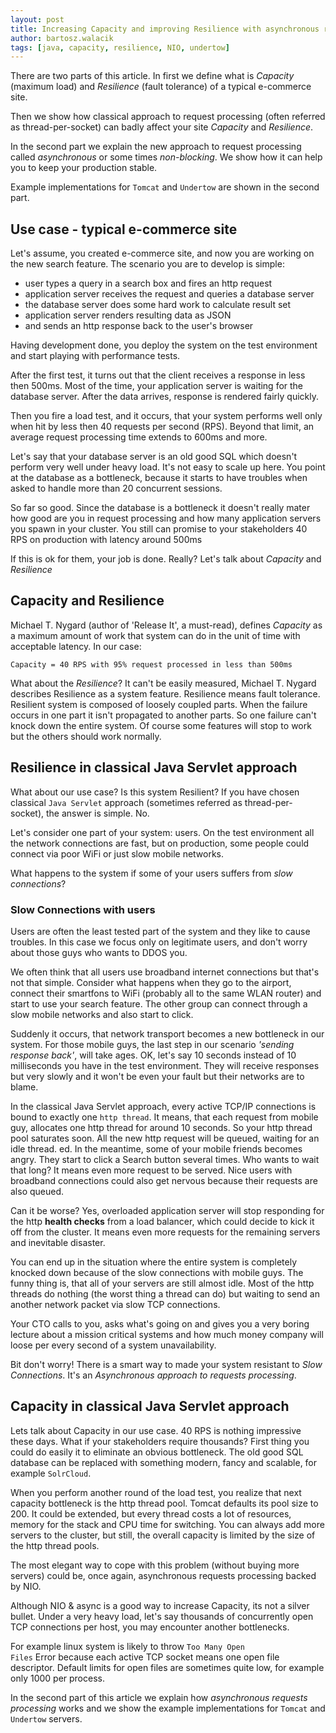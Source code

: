 ```yaml
---
layout: post
title: Increasing Capacity and improving Resilience with asynchronous request processing, part I
author: bartosz.walacik
tags: [java, capacity, resilience, NIO, undertow]
---
```


There are two parts of this article. In first we define
what is *Capacity* (maximum load) and *Resilience* (fault tolerance) of a typical e-commerce site.

Then we show how classical approach to request processing
(often referred as thread-per-socket) can badly affect your site *Capacity* and *Resilience*.

In the second part we explain the new approach to request processing called
*asynchronous* or some times *non-blocking*. We show how it can help you to keep your production stable.

Example implementations for <code>Tomcat</code> and <code>Undertow</code> are shown in the second part.

## Use case - typical e-commerce site
Let's assume, you created e-commerce site, and now you are working on the new search feature.
The scenario you are to develop is simple:

* user types a query in a search box and fires an http request
* application server receives the request and queries a database server
* the database server does some hard work to calculate result set
* application server renders resulting data as JSON
* and sends an http response back to the user's browser

Having development done, you deploy the system on the test environment and start playing with performance tests.

After the first test, it turns out that the client receives a response in less then 500ms.
Most of the time, your application server is waiting for the database server.
After the data arrives, response is rendered fairly quickly.

Then you fire a load test, and it occurs, that your system performs well only when hit by less then 40 requests per second (RPS).
Beyond that limit, an average request processing time extends to 600ms and more.

Let's say that  your database server is an old good SQL which doesn't perform
very well under heavy load. It's not easy to scale up here.
You point at the database as a bottleneck,
because it starts to have troubles when asked to handle more than 20 concurrent sessions.

So far so good.
Since the database is a bottleneck it doesn't really mater how good are you in request processing and how many
application servers you spawn in your cluster.
You still can promise to your stakeholders 40 RPS on production with latency around 500ms

If this is ok for them, your job is done. Really? Let's talk about *Capacity* and *Resilience*

## Capacity and Resilience
Michael T. Nygard (author of 'Release It', a must-read),
defines *Capacity* as a maximum amount of work that system can do in the unit of time
with acceptable latency. In our case:

    Capacity = 40 RPS with 95% request processed in less than 500ms

What about the *Resilience*? It can't be easily measured, Michael T. Nygard describes Resilience as a system feature.
Resilience means fault tolerance. Resilient system is composed of loosely coupled parts.
When the failure occurs in one part it isn't propagated to another parts.
So one failure can't knock down the entire system. Of course some features will stop to work but the others should work normally.

## Resilience in classical Java Servlet approach
What about our use case? Is this system Resilient? If you have chosen classical <code>Java Servlet</code> approach
(sometimes referred as thread-per-socket), the answer is simple. No.

Let's consider one part of your system: users.
On the test environment all the network connections are fast, but on production, some people could connect via poor WiFi or just
slow mobile networks.

What happens to the system if some of your users suffers from *slow connections*?

### Slow Connections with users
Users are often the least tested part of the system and they like to cause troubles.
In this case we focus only on legitimate users,
and don't worry about those guys who wants to DDOS you.

We often think that all users use broadband internet connections but that's not that simple.
Consider what happens when they go to the airport, connect their smartfons to WiFi
(probably all to the same WLAN router) and start to use your search feature.
The other group can connect through a slow mobile networks and also start to click.

Suddenly it occurs, that network transport becomes a new bottleneck in our system.
For those mobile guys, the last step in our scenario *'sending response back'*,
will take ages.
OK, let's say 10 seconds instead of 10 milliseconds you have in the test environment.
They will receive responses but very slowly and it won't be even your fault but their networks are to blame.

In the classical Java Servlet approach, every active TCP/IP connections is bound to exactly one
<code>http thread</code>. It means, that each request from mobile guy, allocates one http thread for around 10 seconds.
So your http thread pool saturates soon. All the new http request will be queued, waiting for an idle thread.
ed.
In the meantime, some of your mobile friends becomes angry. They start to click a Search button several times.
Who wants to wait that long? It means even more request to be served.
Nice users with broadband connections could also get nervous because their requests are also queued.

Can it be worse? Yes, overloaded application server will stop responding for the http **health checks** from a load balancer,
which could decide to kick it off from the cluster.
It means even more requests for the remaining servers and inevitable disaster.

You can end up in the situation where the entire system is completely knocked down because of the slow connections with mobile guys.
The funny thing is, that all of your servers are still almost idle.
Most of the http threads do nothing (the worst thing a thread can do)
but waiting to send an another network packet via slow TCP connections.

Your CTO calls to you, asks what's going on and gives you a very boring lecture about a mission critical systems
and how much money company will loose per every second of a system unavailability.

Bit don't worry! There is a smart way to made your system resistant to *Slow Connections*.
It's an *Asynchronous approach to requests processing*.

## Capacity in classical Java Servlet approach
Lets talk about Capacity in our use case. 40 RPS is nothing impressive these days. What if your stakeholders require
thousands? First thing you could do easily it to eliminate an obvious bottleneck.
The old good SQL database can be replaced with something modern, fancy and scalable,
for example <code>SolrCloud</code>.

When you perform another round of the load test, you realize that next capacity bottleneck is the http thread pool.
Tomcat defaults its pool size to 200.
It could be extended, but every thread costs a lot of resources, memory for the stack and CPU time for switching.
You can always add more servers to the cluster, but still, the overall capacity is limited by the size of the http thread pools.

The most elegant way to cope with this problem (without buying more servers) could be,
once again, asynchronous requests processing backed by NIO.

Although NIO & async is a good way to increase Capacity, its not a silver bullet.
Under a very heavy load, let's say thousands of concurrently open TCP connections per host,
you may encounter another bottlenecks.

For example linux system is likely to throw <code>Too Many Open Files</code> Error
because each active TCP socket means one open file descriptor.
Default limits for open files are sometimes quite low, for example only 1000 per process.

In the second part of this article we explain how *asynchronous requests processing* works
and we show the example implementations for <code>Tomcat</code> and <code>Undertow</code> servers.




